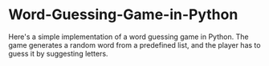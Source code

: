 # Word-Guessing-Game-in-Python
Here's a simple implementation of a word guessing game in Python. The game generates a random word from a predefined list, and the player has to guess it by suggesting letters.
